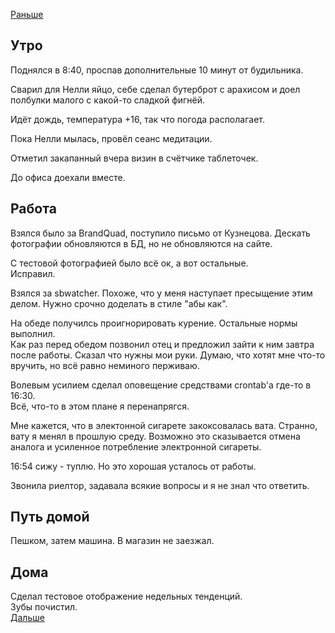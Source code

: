 [Раньше](2020.08.03.md)  
## Утро
Поднялся в 8:40, проспав дополнительные 10 минут от будильника.

Сварил для Нелли яйцо, себе сделал бутерброт с арахисом и доел полбулки малого с какой-то сладкой фигнёй.

Идёт дождь, температура +16, так что погода располагает.

Пока Нелли мылась, провёл сеанс медитации.

Отметил закапанный вчера визин в счётчике таблеточек.

До офиса доехали вместе.
## Работа
Взялся было за BrandQuad, поступило письмо от Кузнецова. Дескать фотографии обновляются в БД, но не обновляются на сайте.

С тестовой фотографией было всё ок, а вот остальные.  
Исправил.

Взялся за sbwatcher. Похоже, что у меня наступает пресыщение этим делом. Нужно срочно доделать в стиле "абы как".

На обеде получилсь проигнорировать курение. Остальные нормы выполнил.  
Как раз перед обедом позвонил отец и предложил зайти к ним завтра после работы. Сказал что нужны мои руки. Думаю, что хотят мне что-то вручить, но всё равно неминого перживаю.

Волевым усилием сделал оповещение средствами crontab'а где-то в 16:30.  
Всё, что-то в этом плане я перенапрягся.

Мне кажется, что в электонной сигарете закоксовалась вата. Странно, вату я менял в прошлую среду. Возможно это сказывается отмена аналога и усиленное потребление электронной сигареты.

16:54 сижу - туплю. Но это хорошая усталось от работы.

Звонила риелтор, задавала всякие вопросы и я не знал что ответить.
## Путь домой
Пешком, затем машина. В магазин не заезжал.
## Дома
Сделал тестовое отображение недельных тенденций.  
Зубы почистил.  
[Дальше](2020.08.05.md)